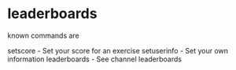 # leaderboards

known commands are

setscore - Set your score for an exercise
setuserinfo - Set your own information
leaderboards - See channel leaderboards
